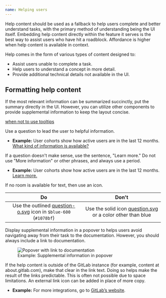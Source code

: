 ```yaml
---
name: Helping users
---
```


Help content should be used as a fallback to help users complete and better understand tasks, with the primary method of understanding being the UI itself. Embedding help content directly within the feature it serves is the best way to assist users who have hit a roadblock. Affordance is higher when help content is available in context.

Help comes in the form of various types of content designed to:

- Assist users unable to complete a task.
- Help users to understand a concept in more detail.
- Provide additional technical details not available in the UI.

## Formatting help content

If the most relevant information can be summarized succinctly, put the summary directly in the UI. However, you can utilize other components to provide supplemental information to keep the layout concise. 

[when not to use tooltips](https://design.gitlab.com/components/tooltip#when-not-to-use-tooltips)

Use a question to lead the user to helpful information.

- **Example:** User cohorts show how active users are in the last 12 months. [What kind of information is available?](#)

If a question doesn't make sense, use the sentence, "Learn more." Do not use "More information" or other phrases, and always use a period.

- **Example:** User cohorts show how active users are in the last 12 months. [Learn more.](#)

If no room is available for text, then use an icon. 

| Do | Don't |
| :-: | :-: |
| <div class="app-styles"><gl-icon name="question-o" class="gl-text-blue-600" /></div>Use the outlined [question-o.svg](http://gitlab-org.gitlab.io/gitlab-svgs/?q=~question-o) icon in `$blue-600` (`#1078bf`) | <div class="app-styles"><gl-icon name="question" /></div>Use the solid icon [question.svg](http://gitlab-org.gitlab.io/gitlab-svgs/?q=~question) or a color other than blue |

 Display supplemental information in a popover to helps users avoid navigating away from their task to the documentation. However, you should always include a link to documentation.

<figure class="figure" role="figure" aria-label="Popover with link to documentation"><img class="figure-img" src="/img/help-popover-with-link.png" alt="Popover with link to documentation" role="img" style="max-width: 280px;" /><figcaption class="figure-caption">Example: Supplemental information in popover</figcaption></figure>

If the help content is outside of the GitLab instance (for example, content at about.gitlab.com), make that clear in the link text. Doing so helps make the result of the links predictable. This is often not possible due to space limitations. An external link icon can be added in place of more copy.

- **Example:** For more integrations, go to [GitLab’s website](#).

